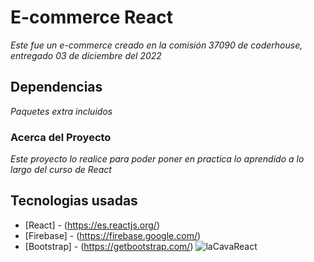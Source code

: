 # E-commerce React 
_Este fue un e-commerce creado en la comisión 37090 de coderhouse, entregado 03 de diciembre del 2022_

## Dependencias 
_Paquetes extra incluidos_

### Acerca del Proyecto
_Este proyecto lo realice para poder poner en practica lo aprendido a lo largo del curso de React_

## Tecnologias usadas
* [React] - (https://es.reactjs.org/)
* [Firebase] - (https://firebase.google.com/)
* [Bootstrap] - (https://getbootstrap.com/)
![laCavaReact](https://user-images.githubusercontent.com/107727825/205470573-3856f482-9940-4d61-8077-b038842e4617.gif)
